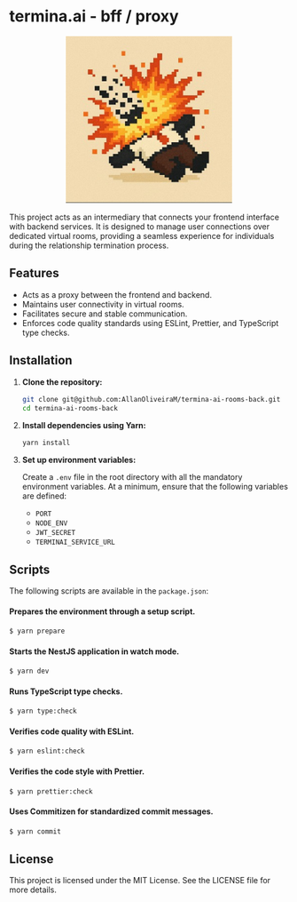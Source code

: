 # termina.ai - bff / proxy

<p align="center">
  <img alt="Logo" with="300" height="300" src="./static/images/termina-ai.jpg" />
</p>

This project acts as an intermediary that connects your frontend interface with backend services. It is designed to manage user connections over dedicated virtual rooms, providing a seamless experience for individuals during the relationship termination process.

## Features

- Acts as a proxy between the frontend and backend.
- Maintains user connectivity in virtual rooms.
- Facilitates secure and stable communication.
- Enforces code quality standards using ESLint, Prettier, and TypeScript type checks.

## Installation

1. **Clone the repository:**

   ```bash
   git clone git@github.com:AllanOliveiraM/termina-ai-rooms-back.git
   cd termina-ai-rooms-back
   ```

2. **Install dependencies using Yarn:**

   ```bash
   yarn install
   ```

3. **Set up environment variables:**

   Create a `.env` file in the root directory with all the mandatory environment variables. At a minimum, ensure that the following variables are defined:

   - `PORT`
   - `NODE_ENV`
   - `JWT_SECRET`
   - `TERMINAI_SERVICE_URL`

## Scripts

The following scripts are available in the `package.json`:

#### Prepares the environment through a setup script.

```bash
$ yarn prepare
```

#### Starts the NestJS application in watch mode.

```bash
$ yarn dev
```

#### Runs TypeScript type checks.

```bash
$ yarn type:check
```

#### Verifies code quality with ESLint.

```bash
$ yarn eslint:check
```

#### Verifies the code style with Prettier.

```bash
$ yarn prettier:check
```

#### Uses Commitizen for standardized commit messages.

```bash
$ yarn commit
```

## License

This project is licensed under the MIT License. See the LICENSE file for more details.
